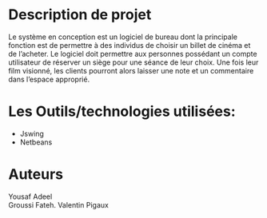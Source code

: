
# Description de projet

Le système en conception est un logiciel de bureau dont la principale fonction est de permettre
à des individus de choisir un billet de cinéma et de l’acheter. Le logiciel doit permettre aux
personnes possédant un compte utilisateur de réserver un siège pour une séance de leur choix.
Une fois leur film visionné, les clients pourront alors laisser une note et un commentaire dans
l’espace approprié.

# Les Outils/technologies utilisées:
- Jswing
- Netbeans

# Auteurs
Yousaf Adeel </br> 
Groussi Fateh. 
Valentin Pigaux
